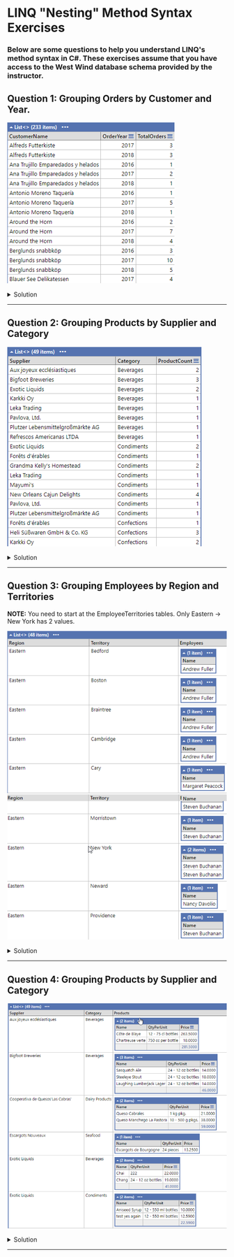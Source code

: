 # LINQ "Nesting" Method Syntax Exercises

### Below are some questions to help you understand LINQ's method syntax in C#. These exercises assume that you have access to the West Wind database schema provided by the instructor.

## **Question 1: Grouping Orders by Customer and Year.**

 
 
 ![](Group%20By%20Methods%20-%20Q1.png)

<details>
<summary>Solution</summary>

```csharp
Orders
	   .GroupBy(x => new { x.Customer.CompanyName, Year = x.OrderDate.Value.Year })
	   .Select(x => new
	   {
		   CustomerName = x.Key.CompanyName,
		   OrderYear = x.Key.Year,
		   TotalOrders = x.Count()
	   }).OrderBy(x => x.CustomerName)
	   }).ToList().Dump();
```
</details>

---

## **Question 2: Grouping Products by Supplier and Category**

![](Group%20By%20Methods%20-%20Q2.png)
<details>
<summary>Solution</summary>

```csharp
Products
  .GroupBy(x => new {
    x.Supplier.CompanyName, x.Category.CategoryName
  })
  .Select(x => new {
    Supplier = x.Key.CompanyName,
      Category = x.Key.CategoryName,
      ProductCount = x.Count()
  }).ToList().Dump();
```
</details>

---

## **Question 3: Grouping Employees by Region and Territories**

**NOTE:** 
You need to start at the EmployeeTerritories tables.  Only Eastern -> New York has 2 values.

![](Group%20By%20Methods%20-%20Q3a.png)
![](Group%20By%20Methods%20-%20Q3b.png)

<details>
<summary>Solution</summary>

```csharp
EmployeeTerritories
  .GroupBy(x => new {
    x.Territory.Region.RegionDescription, x.Territory.TerritoryDescription
  })
  .Select(x => new {
    Region = x.Key.RegionDescription,
      Territory = x.Key.TerritoryDescription,
      Employees = x.Select(e => new {
        Name = e.Employee.FirstName + " " + e.Employee.LastName
      })

  }).ToList().Dump();
```
</details>

---

## **Question 4: Grouping Products by Supplier and Category**

![](Group%20By%20Methods%20-%20Q4.png)
<details>
<summary>Solution</summary>

```csharp
Products
  .GroupBy(x => new {
    x.Supplier.CompanyName, x.Category.CategoryName
  })
  .Select(x => new {
    Supplier = x.Key.CompanyName,
      Category = x.Key.CategoryName,
      Products = x.Select(x => new {
        Name = x.ProductName,
          QtyPerUnit = x.QuantityPerUnit,
          Price = x.UnitPrice
      })
  }).ToList().Dump();
```
</details>

---

